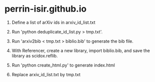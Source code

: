 # perrin-isir.github.io

1) Define a list of arXiv ids in arxiv_id_list.txt

2) Run 'python deduplicate_id_list.py > tmp.txt'.

3) Run 'arxiv2bib < tmp.txt > biblio.bib' to generate the bib file. 

4) With Referencer, create a new library, import biblio.bib, and save the library as scidox.reflib.

5) Run 'python create_html.py' to generate index.html

6) Replace arxiv_id_list.txt by tmp.txt
